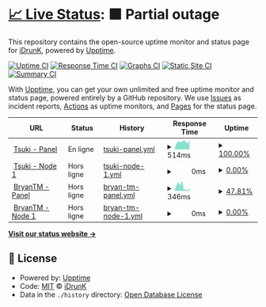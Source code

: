 # [📈 Live Status](https://idrunk65.github.io/games): <!--live status--> **🟧 Partial outage**

This repository contains the open-source uptime monitor and status page for [iDrunK](https://idrunk65.github.io/games), powered by [Upptime](https://github.com/upptime/upptime).

[![Uptime CI](https://github.com/idrunk65/games/workflows/Uptime%20CI/badge.svg)](https://github.com/idrunk65/games/actions?query=workflow%3A%22Uptime+CI%22)
[![Response Time CI](https://github.com/idrunk65/games/workflows/Response%20Time%20CI/badge.svg)](https://github.com/idrunk65/games/actions?query=workflow%3A%22Response+Time+CI%22)
[![Graphs CI](https://github.com/idrunk65/games/workflows/Graphs%20CI/badge.svg)](https://github.com/idrunk65/games/actions?query=workflow%3A%22Graphs+CI%22)
[![Static Site CI](https://github.com/idrunk65/games/workflows/Static%20Site%20CI/badge.svg)](https://github.com/idrunk65/games/actions?query=workflow%3A%22Static+Site+CI%22)
[![Summary CI](https://github.com/idrunk65/games/workflows/Summary%20CI/badge.svg)](https://github.com/idrunk65/games/actions?query=workflow%3A%22Summary+CI%22)

With [Upptime](https://upptime.js.org), you can get your own unlimited and free uptime monitor and status page, powered entirely by a GitHub repository. We use [Issues](https://github.com/idrunk65/games/issues) as incident reports, [Actions](https://github.com/idrunk65/games/actions) as uptime monitors, and [Pages](https://idrunk65.github.io/games) for the status page.

<!--start: status pages-->
<!-- This summary is generated by Upptime (https://github.com/upptime/upptime) -->
<!-- Do not edit this manually, your changes will be overwritten -->
<!-- prettier-ignore -->
| URL | Status | History | Response Time | Uptime |
| --- | ------ | ------- | ------------- | ------ |
| <img alt="" src="https://icons.duckduckgo.com/ip3/panel.tsukihomura.fr.ico" height="13"> [Tsuki - Panel](https://panel.tsukihomura.fr) | En ligne | [tsuki-panel.yml](https://github.com/iDrunK65/games/commits/HEAD/history/tsuki-panel.yml) | <details><summary><img alt="Response time graph" src="./graphs/tsuki-panel/response-time-week.png" height="20"> 514ms</summary><br><a href="https://idrunk65.github.io/games/history/tsuki-panel"><img alt="Response time 461" src="https://img.shields.io/endpoint?url=https%3A%2F%2Fraw.githubusercontent.com%2FiDrunK65%2Fgames%2FHEAD%2Fapi%2Ftsuki-panel%2Fresponse-time.json"></a><br><a href="https://idrunk65.github.io/games/history/tsuki-panel"><img alt="24-hour response time 314" src="https://img.shields.io/endpoint?url=https%3A%2F%2Fraw.githubusercontent.com%2FiDrunK65%2Fgames%2FHEAD%2Fapi%2Ftsuki-panel%2Fresponse-time-day.json"></a><br><a href="https://idrunk65.github.io/games/history/tsuki-panel"><img alt="7-day response time 514" src="https://img.shields.io/endpoint?url=https%3A%2F%2Fraw.githubusercontent.com%2FiDrunK65%2Fgames%2FHEAD%2Fapi%2Ftsuki-panel%2Fresponse-time-week.json"></a><br><a href="https://idrunk65.github.io/games/history/tsuki-panel"><img alt="30-day response time 424" src="https://img.shields.io/endpoint?url=https%3A%2F%2Fraw.githubusercontent.com%2FiDrunK65%2Fgames%2FHEAD%2Fapi%2Ftsuki-panel%2Fresponse-time-month.json"></a><br><a href="https://idrunk65.github.io/games/history/tsuki-panel"><img alt="1-year response time 461" src="https://img.shields.io/endpoint?url=https%3A%2F%2Fraw.githubusercontent.com%2FiDrunK65%2Fgames%2FHEAD%2Fapi%2Ftsuki-panel%2Fresponse-time-year.json"></a></details> | <details><summary><a href="https://idrunk65.github.io/games/history/tsuki-panel">100.00%</a></summary><a href="https://idrunk65.github.io/games/history/tsuki-panel"><img alt="All-time uptime 90.47%" src="https://img.shields.io/endpoint?url=https%3A%2F%2Fraw.githubusercontent.com%2FiDrunK65%2Fgames%2FHEAD%2Fapi%2Ftsuki-panel%2Fuptime.json"></a><br><a href="https://idrunk65.github.io/games/history/tsuki-panel"><img alt="24-hour uptime 100.00%" src="https://img.shields.io/endpoint?url=https%3A%2F%2Fraw.githubusercontent.com%2FiDrunK65%2Fgames%2FHEAD%2Fapi%2Ftsuki-panel%2Fuptime-day.json"></a><br><a href="https://idrunk65.github.io/games/history/tsuki-panel"><img alt="7-day uptime 100.00%" src="https://img.shields.io/endpoint?url=https%3A%2F%2Fraw.githubusercontent.com%2FiDrunK65%2Fgames%2FHEAD%2Fapi%2Ftsuki-panel%2Fuptime-week.json"></a><br><a href="https://idrunk65.github.io/games/history/tsuki-panel"><img alt="30-day uptime 64.90%" src="https://img.shields.io/endpoint?url=https%3A%2F%2Fraw.githubusercontent.com%2FiDrunK65%2Fgames%2FHEAD%2Fapi%2Ftsuki-panel%2Fuptime-month.json"></a><br><a href="https://idrunk65.github.io/games/history/tsuki-panel"><img alt="1-year uptime 90.47%" src="https://img.shields.io/endpoint?url=https%3A%2F%2Fraw.githubusercontent.com%2FiDrunK65%2Fgames%2FHEAD%2Fapi%2Ftsuki-panel%2Fuptime-year.json"></a></details>
| <img alt="" src="https://icons.duckduckgo.com/ip3/play.tsukihomura.fr.ico" height="13"> [Tsuki - Node 1](https://play.tsukihomura.fr:8080) | Hors ligne | [tsuki-node-1.yml](https://github.com/iDrunK65/games/commits/HEAD/history/tsuki-node-1.yml) | <details><summary><img alt="Response time graph" src="./graphs/tsuki-node-1/response-time-week.png" height="20"> 0ms</summary><br><a href="https://idrunk65.github.io/games/history/tsuki-node-1"><img alt="Response time 415" src="https://img.shields.io/endpoint?url=https%3A%2F%2Fraw.githubusercontent.com%2FiDrunK65%2Fgames%2FHEAD%2Fapi%2Ftsuki-node-1%2Fresponse-time.json"></a><br><a href="https://idrunk65.github.io/games/history/tsuki-node-1"><img alt="24-hour response time 0" src="https://img.shields.io/endpoint?url=https%3A%2F%2Fraw.githubusercontent.com%2FiDrunK65%2Fgames%2FHEAD%2Fapi%2Ftsuki-node-1%2Fresponse-time-day.json"></a><br><a href="https://idrunk65.github.io/games/history/tsuki-node-1"><img alt="7-day response time 0" src="https://img.shields.io/endpoint?url=https%3A%2F%2Fraw.githubusercontent.com%2FiDrunK65%2Fgames%2FHEAD%2Fapi%2Ftsuki-node-1%2Fresponse-time-week.json"></a><br><a href="https://idrunk65.github.io/games/history/tsuki-node-1"><img alt="30-day response time 420" src="https://img.shields.io/endpoint?url=https%3A%2F%2Fraw.githubusercontent.com%2FiDrunK65%2Fgames%2FHEAD%2Fapi%2Ftsuki-node-1%2Fresponse-time-month.json"></a><br><a href="https://idrunk65.github.io/games/history/tsuki-node-1"><img alt="1-year response time 415" src="https://img.shields.io/endpoint?url=https%3A%2F%2Fraw.githubusercontent.com%2FiDrunK65%2Fgames%2FHEAD%2Fapi%2Ftsuki-node-1%2Fresponse-time-year.json"></a></details> | <details><summary><a href="https://idrunk65.github.io/games/history/tsuki-node-1">0.00%</a></summary><a href="https://idrunk65.github.io/games/history/tsuki-node-1"><img alt="All-time uptime 80.14%" src="https://img.shields.io/endpoint?url=https%3A%2F%2Fraw.githubusercontent.com%2FiDrunK65%2Fgames%2FHEAD%2Fapi%2Ftsuki-node-1%2Fuptime.json"></a><br><a href="https://idrunk65.github.io/games/history/tsuki-node-1"><img alt="24-hour uptime 0.00%" src="https://img.shields.io/endpoint?url=https%3A%2F%2Fraw.githubusercontent.com%2FiDrunK65%2Fgames%2FHEAD%2Fapi%2Ftsuki-node-1%2Fuptime-day.json"></a><br><a href="https://idrunk65.github.io/games/history/tsuki-node-1"><img alt="7-day uptime 0.00%" src="https://img.shields.io/endpoint?url=https%3A%2F%2Fraw.githubusercontent.com%2FiDrunK65%2Fgames%2FHEAD%2Fapi%2Ftsuki-node-1%2Fuptime-week.json"></a><br><a href="https://idrunk65.github.io/games/history/tsuki-node-1"><img alt="30-day uptime 26.23%" src="https://img.shields.io/endpoint?url=https%3A%2F%2Fraw.githubusercontent.com%2FiDrunK65%2Fgames%2FHEAD%2Fapi%2Ftsuki-node-1%2Fuptime-month.json"></a><br><a href="https://idrunk65.github.io/games/history/tsuki-node-1"><img alt="1-year uptime 80.14%" src="https://img.shields.io/endpoint?url=https%3A%2F%2Fraw.githubusercontent.com%2FiDrunK65%2Fgames%2FHEAD%2Fapi%2Ftsuki-node-1%2Fuptime-year.json"></a></details>
| <img alt="" src="https://icons.duckduckgo.com/ip3/bryan.idrunk.fr.ico" height="13"> [BryanTM - Panel](https://bryan.idrunk.fr) | Hors ligne | [bryan-tm-panel.yml](https://github.com/iDrunK65/games/commits/HEAD/history/bryan-tm-panel.yml) | <details><summary><img alt="Response time graph" src="./graphs/bryan-tm-panel/response-time-week.png" height="20"> 346ms</summary><br><a href="https://idrunk65.github.io/games/history/bryan-tm-panel"><img alt="Response time 623" src="https://img.shields.io/endpoint?url=https%3A%2F%2Fraw.githubusercontent.com%2FiDrunK65%2Fgames%2FHEAD%2Fapi%2Fbryan-tm-panel%2Fresponse-time.json"></a><br><a href="https://idrunk65.github.io/games/history/bryan-tm-panel"><img alt="24-hour response time 151" src="https://img.shields.io/endpoint?url=https%3A%2F%2Fraw.githubusercontent.com%2FiDrunK65%2Fgames%2FHEAD%2Fapi%2Fbryan-tm-panel%2Fresponse-time-day.json"></a><br><a href="https://idrunk65.github.io/games/history/bryan-tm-panel"><img alt="7-day response time 346" src="https://img.shields.io/endpoint?url=https%3A%2F%2Fraw.githubusercontent.com%2FiDrunK65%2Fgames%2FHEAD%2Fapi%2Fbryan-tm-panel%2Fresponse-time-week.json"></a><br><a href="https://idrunk65.github.io/games/history/bryan-tm-panel"><img alt="30-day response time 559" src="https://img.shields.io/endpoint?url=https%3A%2F%2Fraw.githubusercontent.com%2FiDrunK65%2Fgames%2FHEAD%2Fapi%2Fbryan-tm-panel%2Fresponse-time-month.json"></a><br><a href="https://idrunk65.github.io/games/history/bryan-tm-panel"><img alt="1-year response time 624" src="https://img.shields.io/endpoint?url=https%3A%2F%2Fraw.githubusercontent.com%2FiDrunK65%2Fgames%2FHEAD%2Fapi%2Fbryan-tm-panel%2Fresponse-time-year.json"></a></details> | <details><summary><a href="https://idrunk65.github.io/games/history/bryan-tm-panel">47.81%</a></summary><a href="https://idrunk65.github.io/games/history/bryan-tm-panel"><img alt="All-time uptime 84.63%" src="https://img.shields.io/endpoint?url=https%3A%2F%2Fraw.githubusercontent.com%2FiDrunK65%2Fgames%2FHEAD%2Fapi%2Fbryan-tm-panel%2Fuptime.json"></a><br><a href="https://idrunk65.github.io/games/history/bryan-tm-panel"><img alt="24-hour uptime 0.00%" src="https://img.shields.io/endpoint?url=https%3A%2F%2Fraw.githubusercontent.com%2FiDrunK65%2Fgames%2FHEAD%2Fapi%2Fbryan-tm-panel%2Fuptime-day.json"></a><br><a href="https://idrunk65.github.io/games/history/bryan-tm-panel"><img alt="7-day uptime 47.81%" src="https://img.shields.io/endpoint?url=https%3A%2F%2Fraw.githubusercontent.com%2FiDrunK65%2Fgames%2FHEAD%2Fapi%2Fbryan-tm-panel%2Fuptime-week.json"></a><br><a href="https://idrunk65.github.io/games/history/bryan-tm-panel"><img alt="30-day uptime 87.99%" src="https://img.shields.io/endpoint?url=https%3A%2F%2Fraw.githubusercontent.com%2FiDrunK65%2Fgames%2FHEAD%2Fapi%2Fbryan-tm-panel%2Fuptime-month.json"></a><br><a href="https://idrunk65.github.io/games/history/bryan-tm-panel"><img alt="1-year uptime 84.44%" src="https://img.shields.io/endpoint?url=https%3A%2F%2Fraw.githubusercontent.com%2FiDrunK65%2Fgames%2FHEAD%2Fapi%2Fbryan-tm-panel%2Fuptime-year.json"></a></details>
| <img alt="" src="https://icons.duckduckgo.com/ip3/game.bryan.idrunk.fr.ico" height="13"> [BryanTM - Node 1](https://game.bryan.idrunk.fr) | Hors ligne | [bryan-tm-node-1.yml](https://github.com/iDrunK65/games/commits/HEAD/history/bryan-tm-node-1.yml) | <details><summary><img alt="Response time graph" src="./graphs/bryan-tm-node-1/response-time-week.png" height="20"> 0ms</summary><br><a href="https://idrunk65.github.io/games/history/bryan-tm-node-1"><img alt="Response time 527" src="https://img.shields.io/endpoint?url=https%3A%2F%2Fraw.githubusercontent.com%2FiDrunK65%2Fgames%2FHEAD%2Fapi%2Fbryan-tm-node-1%2Fresponse-time.json"></a><br><a href="https://idrunk65.github.io/games/history/bryan-tm-node-1"><img alt="24-hour response time 0" src="https://img.shields.io/endpoint?url=https%3A%2F%2Fraw.githubusercontent.com%2FiDrunK65%2Fgames%2FHEAD%2Fapi%2Fbryan-tm-node-1%2Fresponse-time-day.json"></a><br><a href="https://idrunk65.github.io/games/history/bryan-tm-node-1"><img alt="7-day response time 0" src="https://img.shields.io/endpoint?url=https%3A%2F%2Fraw.githubusercontent.com%2FiDrunK65%2Fgames%2FHEAD%2Fapi%2Fbryan-tm-node-1%2Fresponse-time-week.json"></a><br><a href="https://idrunk65.github.io/games/history/bryan-tm-node-1"><img alt="30-day response time 0" src="https://img.shields.io/endpoint?url=https%3A%2F%2Fraw.githubusercontent.com%2FiDrunK65%2Fgames%2FHEAD%2Fapi%2Fbryan-tm-node-1%2Fresponse-time-month.json"></a><br><a href="https://idrunk65.github.io/games/history/bryan-tm-node-1"><img alt="1-year response time 527" src="https://img.shields.io/endpoint?url=https%3A%2F%2Fraw.githubusercontent.com%2FiDrunK65%2Fgames%2FHEAD%2Fapi%2Fbryan-tm-node-1%2Fresponse-time-year.json"></a></details> | <details><summary><a href="https://idrunk65.github.io/games/history/bryan-tm-node-1">0.00%</a></summary><a href="https://idrunk65.github.io/games/history/bryan-tm-node-1"><img alt="All-time uptime 45.86%" src="https://img.shields.io/endpoint?url=https%3A%2F%2Fraw.githubusercontent.com%2FiDrunK65%2Fgames%2FHEAD%2Fapi%2Fbryan-tm-node-1%2Fuptime.json"></a><br><a href="https://idrunk65.github.io/games/history/bryan-tm-node-1"><img alt="24-hour uptime 0.00%" src="https://img.shields.io/endpoint?url=https%3A%2F%2Fraw.githubusercontent.com%2FiDrunK65%2Fgames%2FHEAD%2Fapi%2Fbryan-tm-node-1%2Fuptime-day.json"></a><br><a href="https://idrunk65.github.io/games/history/bryan-tm-node-1"><img alt="7-day uptime 0.00%" src="https://img.shields.io/endpoint?url=https%3A%2F%2Fraw.githubusercontent.com%2FiDrunK65%2Fgames%2FHEAD%2Fapi%2Fbryan-tm-node-1%2Fuptime-week.json"></a><br><a href="https://idrunk65.github.io/games/history/bryan-tm-node-1"><img alt="30-day uptime 0.00%" src="https://img.shields.io/endpoint?url=https%3A%2F%2Fraw.githubusercontent.com%2FiDrunK65%2Fgames%2FHEAD%2Fapi%2Fbryan-tm-node-1%2Fuptime-month.json"></a><br><a href="https://idrunk65.github.io/games/history/bryan-tm-node-1"><img alt="1-year uptime 45.86%" src="https://img.shields.io/endpoint?url=https%3A%2F%2Fraw.githubusercontent.com%2FiDrunK65%2Fgames%2FHEAD%2Fapi%2Fbryan-tm-node-1%2Fuptime-year.json"></a></details>

<!--end: status pages-->

[**Visit our status website →**](https://idrunk65.github.io/games)

## 📄 License

- Powered by: [Upptime](https://github.com/upptime/upptime)
- Code: [MIT](./LICENSE) © [iDrunK](https://idrunk65.github.io/games)
- Data in the `./history` directory: [Open Database License](https://opendatacommons.org/licenses/odbl/1-0/)
